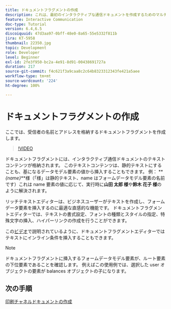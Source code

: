 ```yaml
---
title: ドキュメントフラグメントの作成
description: これは、最初のインタラクティブな通信ドキュメントを作成するためのマルチステップのチュートリアルの 第 5 部です。   ここでは、受信者の名前とアドレスを格納するドキュメントフラグメントを作成します。
feature: Interactive Communication
doc-type: Tutorial
version: 6.4,6.5
discoiquuid: 47d3aa97-0bff-48e0-8a65-55e5332f811b
jira: KT-5958
thumbnail: 22350.jpg
topic: Development
role: Developer
level: Beginner
exl-id: 2fe3f950-bc2a-4e91-8d91-00438691727a
duration: 217
source-git-commit: f4c621f3a9caa8c2c64b8323312343fe421a5aee
workflow-type: tm+mt
source-wordcount: '224'
ht-degree: 100%

---
```


# ドキュメントフラグメントの作成

ここでは、受信者の名前とアドレスを格納するドキュメントフラグメントを作成します。

>[!VIDEO](https://video.tv.adobe.com/v/22350?quality=12&learn=on)

ドキュメントフラグメントには、インタラクティブ通信ドキュメントのテキストコンテンツが格納されます。 このテキストコンテンツは、静的テキストにすることも、基になるデータモデル要素の値から挿入することもできます。 例： **_{name}_**様（「様」は静的テキスト、name はフォームデータモデル要素の名前です）これは name 要素の値に応じて、実行時に&#x200B;**山田 太郎 様**や&#x200B;**鈴木 花子 様**のように解決されます。

リッチテキストエディターは、ビジネスユーザーがテキストを作成し、フォームデータ要素を挿入するのに最適な直感的な機能です。 ドキュメントフラグメントエディターでは、テキストの書式設定、フォントの種類とスタイルの指定、特殊文字の挿入、ハイパーリンクの作成を行うことができます。

この[ビデオ](https://helpx.adobe.com/experience-manager/kt/forms/using/editing-improvements-correspondence-mgmt-feature-video-use.html)で説明されているように、ドキュメントフラグメントエディターではテキストにインライン条件を挿入することもできます。

>[!NOTE]
>
>ドキュメントフラグメントに挿入するフォームデータモデル要素が、ルート要素の下位要素であることを確認します。 例えばこの使用例では、選択した user オブジェクトの要素が balances オブジェクトの子になります。

## 次の手順

[印刷チャネルドキュメントの作成](./create-print-channel-document.md)
